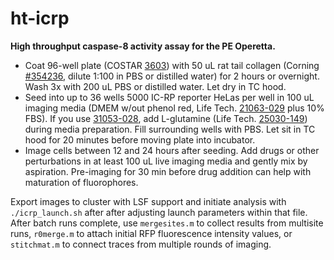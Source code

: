 ht-icrp
=======

**High throughput caspase-8 activity assay for the PE Operetta.**

- Coat 96-well plate (COSTAR <a href="http://www.sigmaaldrich.com/catalog/product/sigma/cls3603">
  3603</a>) with 50 uL rat tail collagen
  (Corning <a href="http://catalog2.corning.com/Lifesciences/en-US/Shopping/ProductDetails.aspx?productid=354236(Lifesciences)">#354236</a>, dilute 1:100 in PBS or distilled water) for
  2 hours or overnight. Wash 3x with 200 uL PBS or distilled
  water. Let dry in TC hood.
- Seed into up to 36 wells 5000 IC-RP reporter HeLas per well
  in 100 uL imaging media (DMEM w/out phenol red, Life Tech.
  <a href="http://www.lifetechnologies.com/order/catalog/product/21063029">
  21063-029</a> plus 10% FBS). If you use <a
  href="http://www.lifetechnologies.com/order/catalog/product/31053028">31053-028</a>,
  add L-glutamine (Life Tech. <a href="https://www.lifetechnologies.com/order/catalog/product/25030149">25030-149</a>)
  during media preparation. Fill surrounding wells with PBS. Let sit
  in TC hood for 20 minutes before moving plate into incubator.
- Image cells between 12 and 24 hours after seeding. Add drugs
  or other perturbations in at least 100 uL live imaging media
  and gently mix by aspiration. Pre-imaging for 30 min before drug
  addition can help with maturation of fluorophores.

Export images to cluster with LSF support and initiate analysis
with <code>./icrp_launch.sh</code> after after adjusting launch parameters
within that file. After batch runs complete, use <code>mergesites.m</code>
to collect results from multisite runs, <code>r0merge.m</code> to attach
initial RFP fluorescence intensity values, or <code>stitchmat.m</code> to
connect traces from multiple rounds of imaging.
